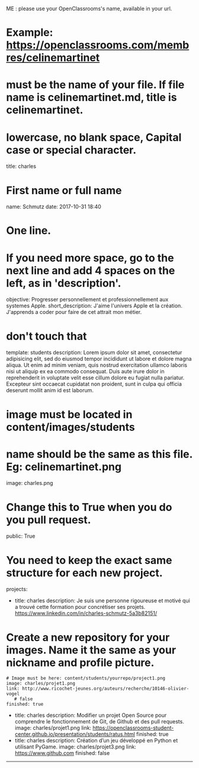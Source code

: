 ME : please use your OpenClassrooms's name, available in your url.
# Example: https://openclassrooms.com/membres/celinemartinet
# must be the name of your file. If file name is celinemartinet.md, title is celinemartinet.
# lowercase, no blank space, Capital case or special character.
title: charles
# First name or full name
name: Schmutz
date: 2017-10-31 18:40
# One line.
# If you need more space, go to the next line and add 4 spaces on the left, as in 'description'.
objective: Progresser personnellement et professionnellement aux systemes Apple.
short_description: J'aime l'univers Apple et la création.
J'apprends a coder pour faire de cet attrait mon métier.

# don't touch that
template: students
description:
    Lorem ipsum dolor sit amet, consectetur adipisicing elit, sed do eiusmod
    tempor incididunt ut labore et dolore magna aliqua. Ut enim ad minim veniam,
    quis nostrud exercitation ullamco laboris nisi ut aliquip ex ea commodo
    consequat. Duis aute irure dolor in reprehenderit in voluptate velit esse
    cillum dolore eu fugiat nulla pariatur. Excepteur sint occaecat cupidatat non
    proident, sunt in culpa qui officia deserunt mollit anim id est laborum.

# image must be located in content/images/students
# name should be the same as this file. Eg: celinemartinet.png
image: charles.png

# Change this to True when you do you pull request.
public: True

# You need to keep the exact same structure for each new project.
projects:
  - title: charles
    description: Je suis une personne rigoureuse et motivé qui a trouvé cette formation pour concrétiser ses projets. https://www.linkedin.com/in/charles-schmutz-5a3b82151/   
 # Create a new repository for your images. Name it the same as your nickname and profile picture.
    # Image must be here: content/students/yourrepo/project1.png
    image: charles/projet1.png
    link: http://www.ricochet-jeunes.org/auteurs/recherche/10146-olivier-vogel
       # false
    finished: true
  - title: charles
    description: Modifier un projet Open Source pour comprendre le fonctionnement de Git, de Github et des pull requests. 
    image: charles/projet1.png
    link: https://openclassrooms-student-center.github.io/presentation/students/ratus.html
    finished: true
  - title: charles
    description: Création d’un jeu développé en Python et utilisant PyGame.
    image: charles/projet3.png
    link: https://www.github.com
    finished: false
---
